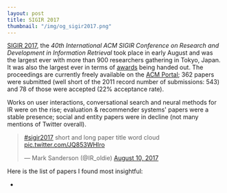 ```yaml
---
layout: post
title: SIGIR 2017
thumbnail: "/img/og_sigir2017.png" 
---
```


[SIGIR 2017](http://sigir.org/sigir2017/), the *40th International ACM SIGIR Conference on Research and Development in Information Retrieval* took place in early August and was the largest ever with more than 900 researchers gathering in Tokyo, Japan. It was also the largest ever in terms of [awards](http://sigir.org/sigir2017/program/awards/) being handed out. The proceedings are currently freely available on the [ACM Portal](http://dl.acm.org/citation.cfm?id=3077136); 362 papers were submitted (well short of the 2011 record number of submissions: 543) and 78 of those were accepted (22% acceptance rate).

Works on user interactions, conversational search and neural methods for IR were on the rise; evaluation & recommender systems' papers were a stable presence; social and entity papers were in decline (not many mentions of Twitter overall). 
<blockquote class="twitter-tweet" data-lang="en"><p lang="en" dir="ltr"><a href="https://twitter.com/hashtag/sigir2017?src=hash">#sigir2017</a> short and long paper title word cloud <a href="https://t.co/JQ853WHIro">pic.twitter.com/JQ853WHIro</a></p>&mdash; Mark Sanderson (@IR_oldie) <a href="https://twitter.com/IR_oldie/status/895585848644608000">August 10, 2017</a></blockquote>
<script async src="//platform.twitter.com/widgets.js" charset="utf-8"></script>

Here is the list of papers I found most insightful:

* 


